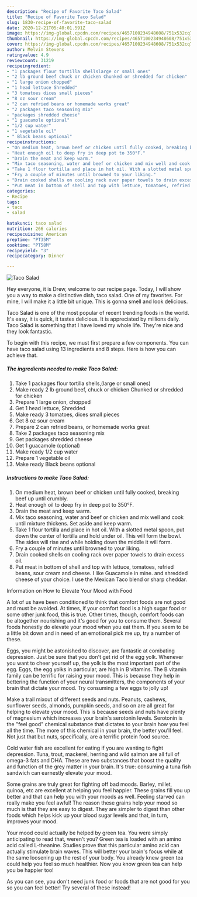 ```yaml
---
description: "Recipe of Favorite Taco Salad"
title: "Recipe of Favorite Taco Salad"
slug: 1830-recipe-of-favorite-taco-salad
date: 2020-12-21T05:40:01.591Z
image: https://img-global.cpcdn.com/recipes/4657100234948608/751x532cq70/taco-salad-recipe-main-photo.jpg
thumbnail: https://img-global.cpcdn.com/recipes/4657100234948608/751x532cq70/taco-salad-recipe-main-photo.jpg
cover: https://img-global.cpcdn.com/recipes/4657100234948608/751x532cq70/taco-salad-recipe-main-photo.jpg
author: Melvin Stevens
ratingvalue: 4.9
reviewcount: 31219
recipeingredient:
- "1 packages flour tortilla shellslarge or small ones"
- "2 lb ground beef chuck or chicken Chunked or shredded for chicken"
- "1 large onion chopped"
- "1 head lettuce Shredded"
- "3 tomatoes dices small pieces"
- "8 oz sour cream"
- "2 can refried beans or homemade works great"
- "2 packages taco seasoning mix"
- "packages shredded cheese"
- "1 guacamole optional"
- "1/2 cup water"
- "1 vegetable oil"
- " Black beans optional"
recipeinstructions:
- "On medium heat, brown beef or chicken until fully cooked, breaking beef up until crumbly."
- "Heat enough oil to deep fry in deep pot to 350°F."
- "Drain the meat and keep warm."
- "Mix taco seasoning, water and beef or chicken and mix well and cook until mixture thickens. Set aside and keep warm."
- "Take 1 flour tortilla and place in hot oil. With a slotted metal spoon, put down the center of tortilla and hold under oil. This will form the bowl. The sides will rise and while holding down the middle it will form."
- "Fry a couple of minutes until browned to your liking."
- "Drain cooked shells on cooling rack over paper towels to drain excess oil."
- "Put meat in bottom of shell and top with lettuce, tomatoes, refried beans, sour cream and cheese. I like Guacamole in mine. and shredded cheese of your choice. I use the Mexican Taco blend or sharp cheddar."
categories:
- Recipe
tags:
- taco
- salad

katakunci: taco salad 
nutrition: 266 calories
recipecuisine: American
preptime: "PT35M"
cooktime: "PT58M"
recipeyield: "3"
recipecategory: Dinner

---
```



![Taco Salad](https://img-global.cpcdn.com/recipes/4657100234948608/751x532cq70/taco-salad-recipe-main-photo.jpg)

Hey everyone, it is Drew, welcome to our recipe page. Today, I will show you a way to make a distinctive dish, taco salad. One of my favorites. For mine, I will make it a little bit unique. This is gonna smell and look delicious.

Taco Salad is one of the most popular of recent trending foods in the world. It's easy, it is quick, it tastes delicious. It is appreciated by millions daily. Taco Salad is something that I have loved my whole life. They're nice and they look fantastic.




To begin with this recipe, we must first prepare a few components. You can have taco salad using 13 ingredients and 8 steps. Here is how you can achieve that.

<!--inarticleads1-->

##### The ingredients needed to make Taco Salad:

1. Take 1 packages flour tortilla shells,(large or small ones)
1. Make ready 2 lb ground beef, chuck or chicken Chunked or shredded for chicken
1. Prepare 1 large onion, chopped
1. Get 1 head lettuce, Shredded
1. Make ready 3 tomatoes, dices small pieces
1. Get 8 oz sour cream
1. Prepare 2 can refried beans, or homemade works great
1. Take 2 packages taco seasoning mix
1. Get packages shredded cheese
1. Get 1 guacamole (optional)
1. Make ready 1/2 cup water
1. Prepare 1 vegetable oil
1. Make ready  Black beans optional




<!--inarticleads2-->

##### Instructions to make Taco Salad:

1. On medium heat, brown beef or chicken until fully cooked, breaking beef up until crumbly.
1. Heat enough oil to deep fry in deep pot to 350°F.
1. Drain the meat and keep warm.
1. Mix taco seasoning, water and beef or chicken and mix well and cook until mixture thickens. Set aside and keep warm.
1. Take 1 flour tortilla and place in hot oil. With a slotted metal spoon, put down the center of tortilla and hold under oil. This will form the bowl. The sides will rise and while holding down the middle it will form.
1. Fry a couple of minutes until browned to your liking.
1. Drain cooked shells on cooling rack over paper towels to drain excess oil.
1. Put meat in bottom of shell and top with lettuce, tomatoes, refried beans, sour cream and cheese. I like Guacamole in mine. and shredded cheese of your choice. I use the Mexican Taco blend or sharp cheddar.




Information on How to Elevate Your Mood with Food


A lot of us have been conditioned to think that comfort foods are not good and must be avoided. At times, if your comfort food is a high sugar food or some other junk food, this is true. Other times, though, comfort foods can be altogether nourishing and it's good for you to consume them. Several foods honestly do elevate your mood when you eat them. If you seem to be a little bit down and in need of an emotional pick me up, try a number of these.

Eggs, you might be astonished to discover, are fantastic at combating depression. Just be sure that you don't get rid of the egg yolk. Whenever you want to cheer yourself up, the yolk is the most important part of the egg. Eggs, the egg yolks in particular, are high in B vitamins. The B vitamin family can be terrific for raising your mood. This is because they help in bettering the function of your neural transmitters, the components of your brain that dictate your mood. Try consuming a few eggs to jolly up!

Make a trail mixout of different seeds and nuts. Peanuts, cashews, sunflower seeds, almonds, pumpkin seeds, and so on are all great for helping to elevate your mood. This is because seeds and nuts have plenty of magnesium which increases your brain's serotonin levels. Serotonin is the "feel good" chemical substance that dictates to your brain how you feel all the time. The more of this chemical in your brain, the better you'll feel. Not just that but nuts, specifically, are a terrific protein food source.

Cold water fish are excellent for eating if you are wanting to fight depression. Tuna, trout, mackerel, herring and wild salmon are all full of omega-3 fats and DHA. These are two substances that boost the quality and function of the grey matter in your brain. It's true: consuming a tuna fish sandwich can earnestly elevate your mood. 

Some grains are truly great for fighting off bad moods. Barley, millet, quinoa, etc are excellent at helping you feel happier. These grains fill you up better and that can help you with your moods as well. Feeling starved can really make you feel awful! The reason these grains help your mood so much is that they are easy to digest. They are simpler to digest than other foods which helps kick up your blood sugar levels and that, in turn, improves your mood.

Your mood could actually be helped by green tea. You were simply anticipating to read that, weren't you? Green tea is loaded with an amino acid called L-theanine. Studies prove that this particular amino acid can actually stimulate brain waves. This will better your brain's focus while at the same loosening up the rest of your body. You already knew green tea could help you feel so much healthier. Now you know green tea can help you be happier too!

As you can see, you don't need junk food or foods that are not good for you so you can feel better! Try several of these instead!

